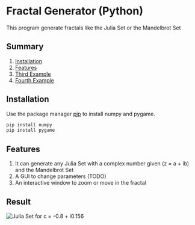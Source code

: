 # Fractal Generator (Python)

This program generate fractals like the Julia Set or the Mandelbrot Set

## Summary

1. [Installation](#installation)
2. [Features](#features)
3. [Third Example](#third-example)
4. [Fourth Example](#fourth-examplehttpwwwfourthexamplecom)

## Installation

Use the package manager [pip](https://pip.pypa.io/en/stable/) to install numpy and pygame.

```bash
pip install numpy
pip install pygame
```

## Features

1. It can generate any Julia Set with a complex number given (z = a + ib) and the Mandelbrot Set
2. A GUI to change parameters (TODO)
3. An interactive window to zoom or move in the fractal 

## Result

![Julia Set for c = -0.8 + i0.156](‪C:\Users\belka\Pictures\juliatwo.png?raw=true "Julia set")